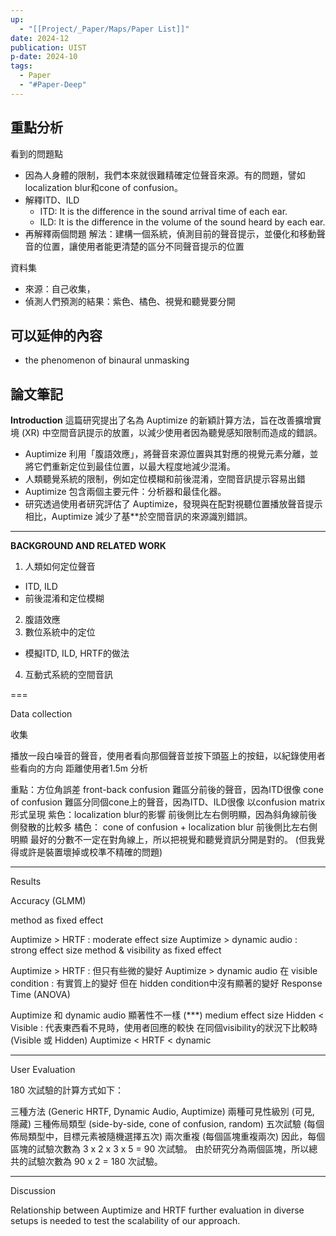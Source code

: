 ```yaml
---
up:
  - "[[Project/_Paper/Maps/Paper List]]"
date: 2024-12
publication: UIST
p-date: 2024-10
tags:
  - Paper
  - "#Paper-Deep"
---
```

## 重點分析
看到的問題點
* 因為人身體的限制，我們本來就很難精確定位聲音來源。有的問題，譬如localization blur和cone of confusion。
* 解釋ITD、ILD
    * ITD: It is the difference in the sound arrival time of each ear.
    * ILD: It is the difference in the volume of the sound heard by each ear.
* 再解釋兩個問題
解法：建構一個系統，偵測目前的聲音提示，並優化和移動聲音的位置，讓使用者能更清楚的區分不同聲音提示的位置

資料集
* 來源：自己收集，
* 偵測人們預測的結果：紫色、橘色、視覺和聽覺要分開

## 可以延伸的內容
* the phenomenon of binaural unmasking

## 論文筆記
**Introduction**
這篇研究提出了名為 Auptimize 的新穎計算方法，旨在改善擴增實境 (XR) 中空間音訊提示的放置，以減少使用者因為聽覺感知限制而造成的錯誤。
* Auptimize 利用「腹語效應」，將聲音來源位置與其對應的視覺元素分離，並將它們重新定位到最佳位置，以最大程度地減少混淆。
* 人類聽覺系統的限制，例如定位模糊和前後混淆，空間音訊提示容易出錯
* Auptimize 包含兩個主要元件：分析器和最佳化器。
* 研究透過使用者研究評估了 Auptimize，發現與在配對視聽位置播放聲音提示相比，Auptimize 減少了基**於空間音訊的來源識別錯誤。

---

**BACKGROUND AND RELATED WORK**
1. 人類如何定位聲音
* ITD, ILD
* 前後混淆和定位模糊
2. 腹語效應
3. 數位系統中的定位
* 模擬ITD, ILD, HRTF的做法
4. 互動式系統的空間音訊

===

Data collection

收集

播放一段白噪音的聲音，使用者看向那個聲音並按下頭盔上的按鈕，以紀錄使用者些看向的方向
距離使用者1.5m
分析

重點：方位角誤差
front-back confusion
難區分前後的聲音，因為ITD很像
cone of confusion
難區分同個cone上的聲音，因為ITD、ILD很像
以confusion matrix形式呈現
紫色：localization blur的影響
前後側比左右側明顯，因為斜角線前後側發散的比較多
橘色： cone of confusion + localization blur
前後側比左右側明顯
最好的分數不一定在對角線上，所以把視覺和聽覺資訊分開是對的。
(但我覺得或許是裝置壞掉或校準不精確的問題)

---

Results

Accuracy (GLMM)

method as fixed effect

Auptimize > HRTF : moderate effect size
Auptimize > dynamic audio : strong effect size
method & visibility as fixed effect

Auptimize > HRTF : 但只有些微的變好
Auptimize > dynamic audio 在 visible condition : 有實質上的變好
但在 hidden condition中沒有顯著的變好
Response Time (ANOVA)

Auptimize 和 dynamic audio
顯著性不一樣 (***)
medium effect size
Hidden < Visible : 代表東西看不見時，使用者回應的較快
在同個visibility的狀況下比較時 (Visible 或 Hidden)
Auptimize < HRTF < dynamic

---

User Evaluation

180 次試驗的計算方式如下：

三種方法 (Generic HRTF, Dynamic Audio, Auptimize)
兩種可見性級別 (可見, 隱藏)
三種佈局類型 (side-by-side, cone of confusion, random)
五次試驗 (每個佈局類型中，目標元素被隨機選擇五次)
兩次重複 (每個區塊重複兩次)
因此，每個區塊的試驗次數為 3 x 2 x 3 x 5 = 90 次試驗。 由於研究分為兩個區塊，所以總共的試驗次數為 90 x 2 = 180 次試驗。

---
Discussion

Relationship between Auptimize and HRTF
further evaluation in diverse setups is needed to test the scalability of our approach.